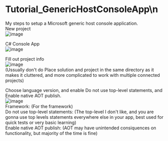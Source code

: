 # Tutorial_GenericHostConsoleApp\n<br>
My steps to setup a Microsoft generic host console application.<br>
New project<br>
![image](https://github.com/XanNava/Tutorial_GenericHostConsoleApp/assets/19845462/dedf2185-a36e-45b4-abca-054966081250)<br>

C# Console App<br>
![image](https://github.com/XanNava/Tutorial_GenericHostConsoleApp/assets/19845462/5865a142-55b9-4ffe-90b1-0a292b7f194d)<br>

Fill out project info<br>
![image](https://github.com/XanNava/Tutorial_GenericHostConsoleApp/assets/19845462/86596413-abb4-4657-abd7-026ce260c2db)<br>
(Ussually don't do Place solution and project in the same directory as it makes it cluttered, and more complicated to work with multiple connected projects)<br>

Choose language version, and enable Do not use top-level statements, and Enable native AOT publish.<br>
![image](https://github.com/XanNava/Tutorial_GenericHostConsoleApp/assets/19845462/60acd74e-4a3f-4893-a3ea-60b8dc0ffaa9)<br>
Framework: (For the framework)<br>
Do not use top-level statements: (The top-level I don't like, and you are gonna use top levels statements everywhere else in your app, best used for quick tests or very basic learning)<br>
Enable native AOT publish: (AOT may have unintended consiquences on functionality, but majority of the time is fine)<br>

